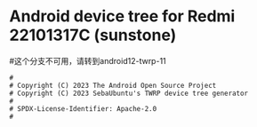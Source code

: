 # Android device tree for Redmi 22101317C (sunstone)
#这个分支不可用，请转到android12-twrp-11
```
#
# Copyright (C) 2023 The Android Open Source Project
# Copyright (C) 2023 SebaUbuntu's TWRP device tree generator
#
# SPDX-License-Identifier: Apache-2.0
#
```
